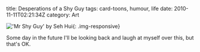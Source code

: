 title: Desperations of a Shy Guy
tags: card-toons, humour, life
date: 2010-11-11T02:21:34Z
category: Art

!['Mr Shy Guy' by Seh Hui]({static}/images/2010/11/MrShyGuy.jpg){: .img-responsive}

Some day in the future I'll be looking back and laugh at myself over this, but that's OK.
